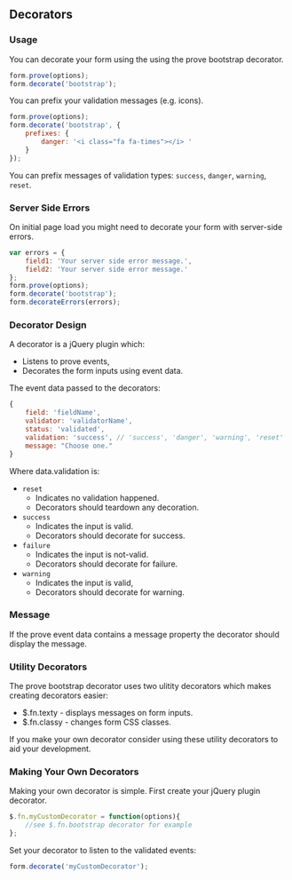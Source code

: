 ## Decorators

### Usage

You can decorate your form using the using the prove bootstrap decorator.
```javascript
form.prove(options);
form.decorate('bootstrap');
```

You can prefix your validation messages (e.g. icons).
```javascript
form.prove(options);
form.decorate('bootstrap', {
	prefixes: {
		danger: '<i class="fa fa-times"></i> '
	}
});
```
You can prefix messages of validation types: `success`, `danger`, `warning`, `reset`.

### Server Side Errors

On initial page load you might need to decorate your form with server-side errors.
```javascript
var errors = {
	field1: 'Your server side error message.',
	field2: 'Your server side error message.'
};
form.prove(options);
form.decorate('bootstrap');
form.decorateErrors(errors);
```

### Decorator Design

A decorator is a jQuery plugin which:
- Listens to prove events,
- Decorates the form inputs using event data.

The event data passed to the decorators:
```javascript
{
	field: 'fieldName',
	validator: 'validatorName',
	status: 'validated',
	validation: 'success', // 'success', 'danger', 'warning', 'reset'
	message: "Choose one."
}
```

Where data.validation is:
- `reset`
	- Indicates no validation happened.
	- Decorators should teardown any decoration.
- `success`
	- Indicates the input is valid.
	- Decorators should decorate for success.
- `failure`
	- Indicates the input is not-valid.
	- Decorators should decorate for failure.
- `warning`
	- Indicates the input is valid,
	- Decorators should decorate for warning.

### Message

If the prove event data contains a message property the decorator should display the message.

### Utility Decorators

The prove bootstrap decorator uses two ulitity decorators which makes creating decorators easier:
- $.fn.texty - displays messages on form inputs.
- $.fn.classy - changes form CSS classes.

If you make your own decorator consider using these utility decorators to aid your development.

### Making Your Own Decorators

Making your own decorator is simple. First create your jQuery plugin decorator.
```javascript
$.fn.myCustomDecorator = function(options){
	//see $.fn.bootstrap decorator for example
};
```
Set your decorator to listen to the validated events:
```javascript
form.decorate('myCustomDecorator');
```

